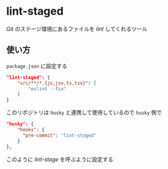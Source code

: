 # lint-staged

*Git* のステージ環境にあるファイルを *lint* してくれるツール

## 使い方

`package.json` に設定する

```json
"lint-staged": {
    "src/**/*.{js,jsx,ts,tsx}": [
        "eslint --fix"
    ]
}
```

このリポジトリは `husky` と連携して使用しているので `husky` 側で

```json
"husky": {
    "hooks": {
      "pre-commit": "lint-staged"
    }
},
```

このように *lint-stage* を呼ぶように設定する
